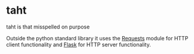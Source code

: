 taht
====

taht is that misspelled on purpose

Outside the python standard library it uses the
[Requests](http://python-requests.org) module for HTTP client functionality
and [Flask](http://flask.pocoo.org) for HTTP server functionality.


